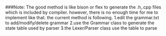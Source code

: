 ###Note:
	The good method is like bison or flex to generate the .h,.cpp files
	which is included by compiler. however, there is no enough time for me to
	implement like that.
	the current method is following.
	1.edit the grammar.txt to add/modify/delete grammar
	2.use the Grammar class to generate the state table used by parser 
	3.the Lexer/Parser class use the table to parse

